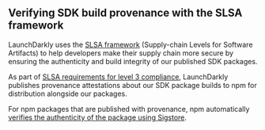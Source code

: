 ## Verifying SDK build provenance with the SLSA framework

LaunchDarkly uses the [SLSA framework](https://slsa.dev/spec/v1.0/about) (Supply-chain Levels for Software Artifacts) to help developers make their supply chain more secure by ensuring the authenticity and build integrity of our published SDK packages.

As part of [SLSA requirements for level 3 compliance](https://slsa.dev/spec/v1.0/requirements), LaunchDarkly publishes provenance attestations about our SDK package builds to npm for distribution alongside our packages.

For npm packages that are published with provenance, npm automatically [verifies the authenticity of the package using Sigstore](https://docs.npmjs.com/generating-provenance-statements#about-npm-provenance).
